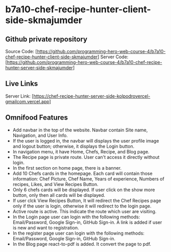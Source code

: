 # b7a10-chef-recipe-hunter-client-side-skmajumder

## Github private repository

Source Code: [https://github.com/programming-hero-web-course-4/b7a10-chef-recipe-hunter-client-side-skmajumder]
Server Code: [https://github.com/programming-hero-web-course-4/b7a10-chef-recipe-hunter-server-side-skmajumder]

## Live Links

Server Link: [https://chef-recipe-hunter-server-side-kolpodrovercel-gmailcom.vercel.app]

## Omnifood Features

- Add navbar in the top of the website. Navbar contain Site name, Navigation, and User Info.
- If the user is logged in, the navbar will displays the user profile image and logout button; otherwise, it displays the Login button.
- In navigation menu, it have Home, Chefs, Recipe, and Blog page.
- The Recipe page is private route. User can't access it directly without login.
- In the first section on home page, there is a banner.
- Add 10 Chefs cards in the homepage. Each card will contain those information: Chef Picture, Chef Name, Years of experience, Numbers of recipes, Likes, and View Recipes Button.
- Only 6 chefs cards will be displayed. If user click on the show more button, only then all cards will be displayed.
- If user clck View Recipes Button, It will redirect the Chef Recipes page only if the user is login, otherwise it will redirect to the login page.
- Active route is active. This indicate the route which user are visiting.
- In the Login page user can login with the following methods: Email/Password, Google Sign-in, GitHub Sign-in. A link is added if user is new and want to registration.
- In the register page user can login with the following methods: Email/Password, Google Sign-in, GitHub Sign-in.
- In the Blog page react-to-pdf is added. It convert the page to pdf.

